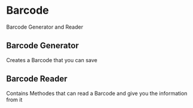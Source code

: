 # Barcode
Barcode Generator and Reader

## Barcode Generator
Creates a Barcode that you can save

## Barcode Reader
Contains Methodes that can read a Barcode and give you the information from it